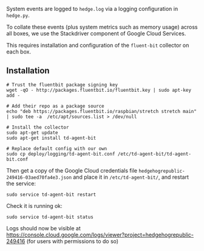 System events are logged to `hedge.log` via a logging configuration in
`hedge.py`.

To collate these events (plus system metrics such as memory usage)
across all boxes, we use the Stackdriver component of Google Cloud
Services.

This requires installation and configuration of the `fluent-bit`
collector on each box.

## Installation

    # Trust the fluentbit package signing key
    wget -qO - http://packages.fluentbit.io/fluentbit.key | sudo apt-key add -

    # Add their repo as a package source
    echo "deb https://packages.fluentbit.io/raspbian/stretch stretch main" | sudo tee -a  /etc/apt/sources.list > /dev/null

    # Install the collector
    sudo apt-get update
    sudo apt-get install td-agent-bit

    # Replace default config with our own
    sudo cp deploy/logging/td-agent-bit.conf /etc/td-agent-bit/td-agent-bit.conf

Then get a copy of the Google Cloud credentials file `hedgehogrepublic-249416-03aed70fa4e3.json` and place it in `/etc/td-agent-bit/`, and restart the service:

    sudo service td-agent-bit restart

Check it is running ok:

    sudo service td-agent-bit status

Logs should now be visible at https://console.cloud.google.com/logs/viewer?project=hedgehogrepublic-249416 (for users with permissions to do so)
